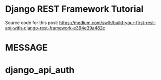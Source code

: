 # Django REST Framework Tutorial

Source code for this post: https://medium.com/swlh/build-your-first-rest-api-with-django-rest-framework-e394e39a482c
# MESSAGE
# django_api_auth
